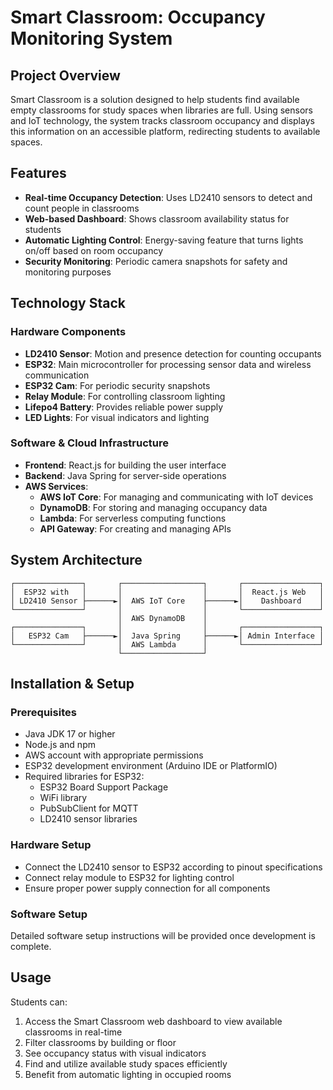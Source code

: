 # Smart Classroom: Occupancy Monitoring System

## Project Overview
Smart Classroom is a solution designed to help students find available empty classrooms for study spaces when libraries are full. Using sensors and IoT technology, the system tracks classroom occupancy and displays this information on an accessible platform, redirecting students to available spaces.

## Features
- **Real-time Occupancy Detection**: Uses LD2410 sensors to detect and count people in classrooms
- **Web-based Dashboard**: Shows classroom availability status for students
- **Automatic Lighting Control**: Energy-saving feature that turns lights on/off based on room occupancy
- **Security Monitoring**: Periodic camera snapshots for safety and monitoring purposes

## Technology Stack

### Hardware Components
- **LD2410 Sensor**: Motion and presence detection for counting occupants
- **ESP32**: Main microcontroller for processing sensor data and wireless communication
- **ESP32 Cam**: For periodic security snapshots
- **Relay Module**: For controlling classroom lighting
- **Lifepo4 Battery**: Provides reliable power supply
- **LED Lights**: For visual indicators and lighting

### Software & Cloud Infrastructure
- **Frontend**: React.js for building the user interface
- **Backend**: Java Spring for server-side operations
- **AWS Services**:
  - **AWS IoT Core**: For managing and communicating with IoT devices
  - **DynamoDB**: For storing and managing occupancy data
  - **Lambda**: For serverless computing functions
  - **API Gateway**: For creating and managing APIs

## System Architecture
```
┌───────────────┐       ┌──────────────────┐       ┌─────────────────┐
│  ESP32 with   │       │                  │       │  React.js Web   │
│ LD2410 Sensor ├──────►│  AWS IoT Core    ├──────►│    Dashboard    │
└───────────────┘       │                  │       └─────────────────┘
                        │  AWS DynamoDB    │
┌───────────────┐       │                  │       ┌─────────────────┐
│   ESP32 Cam   ├──────►│  Java Spring     ├──────►│ Admin Interface │
└───────────────┘       │  AWS Lambda      │       └─────────────────┘
                        └──────────────────┘
```

## Installation & Setup
### Prerequisites
- Java JDK 17 or higher
- Node.js and npm
- AWS account with appropriate permissions
- ESP32 development environment (Arduino IDE or PlatformIO)
- Required libraries for ESP32:
  - ESP32 Board Support Package
  - WiFi library
  - PubSubClient for MQTT
  - LD2410 sensor libraries

### Hardware Setup
- Connect the LD2410 sensor to ESP32 according to pinout specifications
- Connect relay module to ESP32 for lighting control
- Ensure proper power supply connection for all components

### Software Setup
Detailed software setup instructions will be provided once development is complete.

## Usage
Students can:
1. Access the Smart Classroom web dashboard to view available classrooms in real-time
2. Filter classrooms by building or floor
3. See occupancy status with visual indicators
4. Find and utilize available study spaces efficiently
5. Benefit from automatic lighting in occupied rooms
